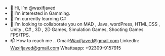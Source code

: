 - 👋 Hi, I’m @waxifjaved
- 👀 I’m interested in Gamming.
- 🌱 I’m currently learning C#
- 💞️ I’m looking to collaborate you on MAD , Java, wordPress, HTML,CSS , Unity , C# , 3D , 2D Games, Simulation Games, Shooting Games FPS/TPS.
- 📫 How to reach me ..
Gmail:Waxifjaved@gmail.com
LinkedIn: Waxifjaved@gmail.com
Whattsapp: +92309-9157915


<!---
waxifjaved/waxifjaved is a ✨ special ✨ repository because its `README.md` (this file) appears on your GitHub profile.
You can click the Preview link to take a look at your changes.
--->
